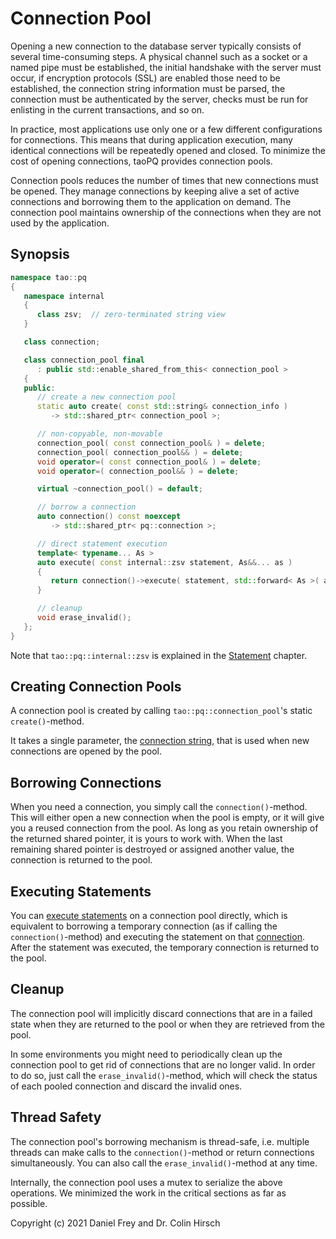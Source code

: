# Connection Pool

Opening a new connection to the database server typically consists of several time-consuming steps.
A physical channel such as a socket or a named pipe must be established, the initial handshake with the server must occur, if encryption protocols (SSL) are enabled those need to be established, the connection string information must be parsed, the connection must be authenticated by the server, checks must be run for enlisting in the current transactions, and so on.

In practice, most applications use only one or a few different configurations for connections.
This means that during application execution, many identical connections will be repeatedly opened and closed.
To minimize the cost of opening connections, taoPQ provides connection pools.

Connection pools reduces the number of times that new connections must be opened.
They manage connections by keeping alive a set of active connections and borrowing them to the application on demand.
The connection pool maintains ownership of the connections when they are not used by the application.

## Synopsis

```c++
namespace tao::pq
{
   namespace internal
   {
      class zsv;  // zero-terminated string view
   }

   class connection;

   class connection_pool final
      : public std::enable_shared_from_this< connection_pool >
   {
   public:
      // create a new connection pool
      static auto create( const std::string& connection_info )
         -> std::shared_ptr< connection_pool >;

      // non-copyable, non-movable
      connection_pool( const connection_pool& ) = delete;
      connection_pool( connection_pool&& ) = delete;
      void operator=( const connection_pool& ) = delete;
      void operator=( connection_pool&& ) = delete;

      virtual ~connection_pool() = default;

      // borrow a connection
      auto connection() const noexcept
         -> std::shared_ptr< pq::connection >;

      // direct statement execution
      template< typename... As >
      auto execute( const internal::zsv statement, As&&... as )
      {
         return connection()->execute( statement, std::forward< As >( as )... );
      }

      // cleanup
      void erase_invalid();
   };
}
```

Note that `tao::pq::internal::zsv` is explained in the [Statement](Statement.md) chapter.

## Creating Connection Pools

A connection pool is created by calling `tao::pq::connection_pool`'s static `create()`-method.

It takes a single parameter, the [connection string](https://www.postgresql.org/docs/current/libpq-connect.html#LIBPQ-CONNSTRING), that is used when new connections are opened by the pool.

## Borrowing Connections

When you need a connection, you simply call the `connection()`-method.
This will either open a new connection when the pool is empty, or it will give you a reused connection from the pool.
As long as you retain ownership of the returned shared pointer, it is yours to work with.
When the last remaining shared pointer is destroyed or assigned another value, the connection is returned to the pool.

## Executing Statements

You can [execute statements](Statement.md) on a connection pool directly, which is equivalent to borrowing a temporary connection (as if calling the `connection()`-method) and executing the statement on that [connection](Connection.md).
After the statement was executed, the temporary connection is returned to the pool.

## Cleanup

The connection pool will implicitly discard connections that are in a failed state when they are returned to the pool or when they are retrieved from the pool.

In some environments you might need to periodically clean up the connection pool to get rid of connections that are no longer valid.
In order to do so, just call the `erase_invalid()`-method, which will check the status of each pooled connection and discard the invalid ones.

## Thread Safety

The connection pool's borrowing mechanism is thread-safe, i.e. multiple threads can make calls to the `connection()`-method or return connections simultaneously.
You can also call the `erase_invalid()`-method at any time.

Internally, the connection pool uses a mutex to serialize the above operations.
We minimized the work in the critical sections as far as possible.

Copyright (c) 2021 Daniel Frey and Dr. Colin Hirsch
